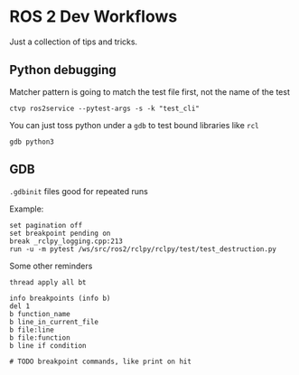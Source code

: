 # ROS 2 Dev Workflows

Just a collection of tips and tricks.

## Python debugging

Matcher pattern is going to match the test file first, not the name of the test

```shell
ctvp ros2service --pytest-args -s -k "test_cli"
```

You can just toss python under a `gdb` to test bound libraries like `rcl`

```shell
gdb python3
```

## GDB

`.gdbinit` files good for repeated runs

Example:

```gdb
set pagination off
set breakpoint pending on
break _rclpy_logging.cpp:213
run -u -m pytest /ws/src/ros2/rclpy/rclpy/test/test_destruction.py
```

Some other reminders

```gdb
thread apply all bt

info breakpoints (info b)
del 1
b function_name
b line_in_current_file
b file:line
b file:function
b line if condition

# TODO breakpoint commands, like print on hit
```
